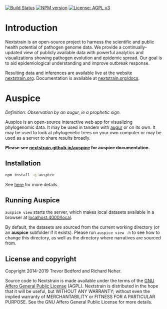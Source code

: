 [![Build Status](https://travis-ci.com/nextstrain/auspice.svg?branch=master)](https://travis-ci.com/nextstrain/auspice)
[![NPM version](https://img.shields.io/npm/v/auspice.svg?style=flat)](https://www.npmjs.com/package/auspice)
[![License: AGPL v3](https://img.shields.io/badge/License-AGPL%20v3-blue.svg)](https://www.gnu.org/licenses/agpl-3.0)

# Introduction

Nextstrain is an open-source project to harness the scientific and public health potential of pathogen genome data.
We provide a continually-updated view of publicly available data with powerful analytics and visualizations showing pathogen evolution and epidemic spread.
Our goal is to aid epidemiological understanding and improve outbreak response.

Resulting data and inferences are available live at the website [nextstrain.org](https://nextstrain.org).
Documentation is available at [nextstrain.org/docs](https://nextstrain.org/docs).

# Auspice

*Definition: Observation by an augur, ie a prophetic sign.*

Auspice is an open-source interactive web app for visualizing phylogenomic data.
It may be used in tandem with [augur](https://github.com/nextstrain/augur) or on its own.
It may be used to look at phylogenetic trees on your own computer or may be used as a server to share results broadly. 

**Please see [nextstrain.github.io/auspice](https://nextstrain.github.io/auspice) for auspice documentation.**

## Installation

```bash
npm install -g auspice
```
See [here](https://nextstrain.github.io/auspice/installation) for more details.

## Running Auspice

`auspice view` starts the server, which makes local datasets available in a browser at  [localhost:4000/local](http://localhost:4000/local).

By default, the datasets are sourced from the current working directory (or an **auspice** subfolder if it exists).
Please run `auspice view -h` to see how to change this directory, as well as the directory where narratives are sourced from.


## License and copyright
Copyright 2014-2019 Trevor Bedford and Richard Neher.

Source code to Nextstrain is made available under the terms of the [GNU Affero General Public License](LICENSE.txt) (AGPL). Nextstrain is distributed in the hope that it will be useful, but WITHOUT ANY WARRANTY; without even the implied warranty of MERCHANTABILITY or FITNESS FOR A PARTICULAR PURPOSE.  See the GNU Affero General Public License for more details.
